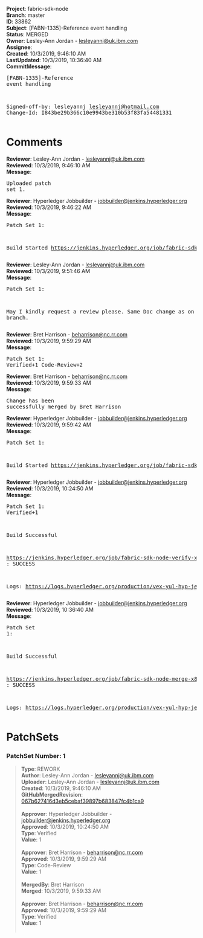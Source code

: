 <strong>Project</strong>: fabric-sdk-node<br><strong>Branch</strong>: master<br><strong>ID</strong>: 33862<br><strong>Subject</strong>: [FABN-1335]-Reference event handling<br><strong>Status</strong>: MERGED<br><strong>Owner</strong>: Lesley-Ann Jordan - lesleyannj@uk.ibm.com<br><strong>Assignee</strong>:<br><strong>Created</strong>: 10/3/2019, 9:46:10 AM<br><strong>LastUpdated</strong>: 10/3/2019, 10:36:40 AM<br><strong>CommitMessage</strong>:<br><pre>[FABN-1335]-Reference event handling

Signed-off-by: lesleyannj <lesleyannj@hotmail.com>
Change-Id: I843be29b366c10e9943be310b53f83fa54481331
</pre><h1>Comments</h1><strong>Reviewer</strong>: Lesley-Ann Jordan - lesleyannj@uk.ibm.com<br><strong>Reviewed</strong>: 10/3/2019, 9:46:10 AM<br><strong>Message</strong>: <pre>Uploaded patch set 1.</pre><strong>Reviewer</strong>: Hyperledger Jobbuilder - jobbuilder@jenkins.hyperledger.org<br><strong>Reviewed</strong>: 10/3/2019, 9:46:22 AM<br><strong>Message</strong>: <pre>Patch Set 1:

Build Started https://jenkins.hyperledger.org/job/fabric-sdk-node-verify-x86_64/3049/</pre><strong>Reviewer</strong>: Lesley-Ann Jordan - lesleyannj@uk.ibm.com<br><strong>Reviewed</strong>: 10/3/2019, 9:51:46 AM<br><strong>Message</strong>: <pre>Patch Set 1:

May I kindly request a review please.  Same Doc change as on 1.4 branch.</pre><strong>Reviewer</strong>: Bret Harrison - beharrison@nc.rr.com<br><strong>Reviewed</strong>: 10/3/2019, 9:59:29 AM<br><strong>Message</strong>: <pre>Patch Set 1: Verified+1 Code-Review+2</pre><strong>Reviewer</strong>: Bret Harrison - beharrison@nc.rr.com<br><strong>Reviewed</strong>: 10/3/2019, 9:59:33 AM<br><strong>Message</strong>: <pre>Change has been successfully merged by Bret Harrison</pre><strong>Reviewer</strong>: Hyperledger Jobbuilder - jobbuilder@jenkins.hyperledger.org<br><strong>Reviewed</strong>: 10/3/2019, 9:59:42 AM<br><strong>Message</strong>: <pre>Patch Set 1:

Build Started https://jenkins.hyperledger.org/job/fabric-sdk-node-merge-x86_64/516/</pre><strong>Reviewer</strong>: Hyperledger Jobbuilder - jobbuilder@jenkins.hyperledger.org<br><strong>Reviewed</strong>: 10/3/2019, 10:24:50 AM<br><strong>Message</strong>: <pre>Patch Set 1: Verified+1

Build Successful 

https://jenkins.hyperledger.org/job/fabric-sdk-node-verify-x86_64/3049/ : SUCCESS

Logs: https://logs.hyperledger.org/production/vex-yul-hyp-jenkins-3/fabric-sdk-node-verify-x86_64/3049</pre><strong>Reviewer</strong>: Hyperledger Jobbuilder - jobbuilder@jenkins.hyperledger.org<br><strong>Reviewed</strong>: 10/3/2019, 10:36:40 AM<br><strong>Message</strong>: <pre>Patch Set 1:

Build Successful 

https://jenkins.hyperledger.org/job/fabric-sdk-node-merge-x86_64/516/ : SUCCESS

Logs: https://logs.hyperledger.org/production/vex-yul-hyp-jenkins-3/fabric-sdk-node-merge-x86_64/516</pre><h1>PatchSets</h1><h3>PatchSet Number: 1</h3><blockquote><strong>Type</strong>: REWORK<br><strong>Author</strong>: Lesley-Ann Jordan - lesleyannj@uk.ibm.com<br><strong>Uploader</strong>: Lesley-Ann Jordan - lesleyannj@uk.ibm.com<br><strong>Created</strong>: 10/3/2019, 9:46:10 AM<br><strong>GitHubMergedRevision</strong>: [067b627416d3eb5cebaf39897b683847fc4b1ca9](https://github.com/hyperledger/fabric-sdk-node/commit/067b627416d3eb5cebaf39897b683847fc4b1ca9)<br><br><strong>Approver</strong>: Hyperledger Jobbuilder - jobbuilder@jenkins.hyperledger.org<br><strong>Approved</strong>: 10/3/2019, 10:24:50 AM<br><strong>Type</strong>: Verified<br><strong>Value</strong>: 1<br><br><strong>Approver</strong>: Bret Harrison - beharrison@nc.rr.com<br><strong>Approved</strong>: 10/3/2019, 9:59:29 AM<br><strong>Type</strong>: Code-Review<br><strong>Value</strong>: 1<br><br><strong>MergedBy</strong>: Bret Harrison<br><strong>Merged</strong>: 10/3/2019, 9:59:33 AM<br><br><strong>Approver</strong>: Bret Harrison - beharrison@nc.rr.com<br><strong>Approved</strong>: 10/3/2019, 9:59:29 AM<br><strong>Type</strong>: Verified<br><strong>Value</strong>: 1<br><br></blockquote>
